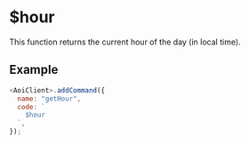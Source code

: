 # $hour

This function returns the current hour of the day (in local time).

## Example

```js
<AoiClient>.addCommand({
  name: "getHour",
  code: `
    $hour
  `,
});
```